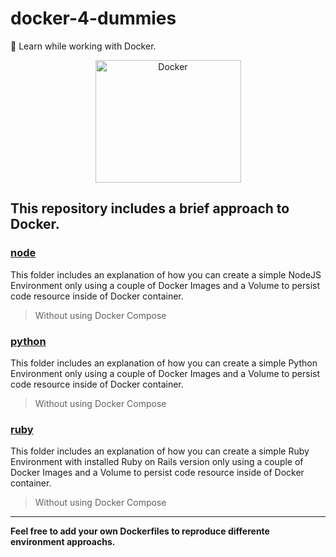 # docker-4-dummies  

:whale: Learn while working with Docker.

<center><img src="http://blog.phusion.nl/wp-content/uploads/2013/11/docker.png" width="233" height="196" alt="Docker"></center>

## This repository includes a brief approach to Docker.
### [node](https://github.com/Franx0/docker-4-dummies/tree/master/nvm)
This folder includes an explanation of how you can create a simple NodeJS Environment only using a couple of Docker Images and a Volume to persist code resource inside of Docker container.
> Without using Docker Compose  

### [python](https://github.com/Franx0/docker-4-dummies/tree/master/pyenv)
This folder includes an explanation of how you can create a simple Python Environment only using a couple of Docker Images and a Volume to persist code resource inside of Docker container.
> Without using Docker Compose

### [ruby](https://github.com/Franx0/docker-4-dummies/tree/master/rvm)
This folder includes an explanation of how you can create a simple Ruby Environment with installed Ruby on Rails version only using a couple of Docker Images and a Volume to persist code resource inside of Docker container.
> Without using Docker Compose

___
**Feel free to add your own Dockerfiles to reproduce differente environment approachs.**
